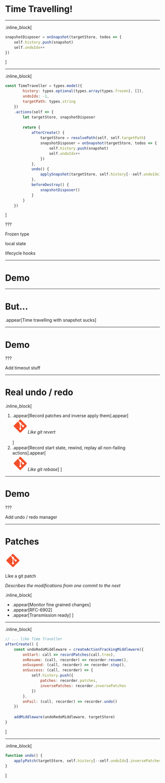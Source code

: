 # Time Travelling!

---

.inline_block[
```javascript
snapshotDisposer = onSnapshot(targetStore, todos => {
    self.history.push(snapshot)
    self.undoIdx++
})
```
]

---

.inline_block[
```javascript
const TimeTraveller = types.model({
        history: types.optional(types.array(types.frozen), []),
        undoIdx: -1,
        targetPath: types.string
    })
    .actions(self => {
        let targetStore, snapshotDisposer

        return {
            afterCreate() {
                targetStore = resolvePath(self, self.targetPath)
                snapshotDisposer = onSnapshot(targetStore, todos => {
                    self.history.push(snapshot)
                    self.undoIdx++
                })
            },
            undo() {
                applySnapshot(targetStore, self.history[--self.undoIdx])
            },
            beforeDestroy() {
                snapshotDisposer()
            }
        }
    })
```
]

???

Frozen type

local state

lifecycle hooks

---

# Demo

---

# But...

.appear[Time travelling with snapshot sucks]

---

# Demo

???

Add timeout stuff

---

# Real undo / redo

.inline_block[
1. .appear[Record patches and inverse apply them].appear[<br/><img src="img/git.png" width="50" />_Like git revert_<br/><br/>]
1. .appear[Record start state, rewind, replay all non-failing actions].appear[<br/><img src="img/git.png" width="50" />_Like git rebase_]
]

---

# Demo

???

Add undo / redo manager

---

# Patches

<img src="img/git.png" width="50" />

Like a git patch

_Describes the modifications from one commit to the next_

.inline_block[
* .appear[Monitor fine grained changes]
* .appear[RFC-6902]
* .appear[Transmission ready]
]

---

.inline_block[
```javascript
// ... like Time Traveller
afterCreate() {
    const undoRedoMiddleware = createActionTrackingMiddleware({
        onStart: call => recordPatches(call.tree),
        onResume: (call, recorder) => recorder.resume(),
        onSuspend: (call, recorder) => recorder.stop(),
        onSuccess: (call, recorder) => {
            self.history.push({
                patches: recorder.patches,
                inversePatches: recorder.inversePatches
            })
        },
        onFail: (call, recorder) => recorder.undo()
    })

    addMiddleware(undoRedoMiddleware, targetStore)
}
```
]

---

.inline_block[
```javascript
function undo() {
    applyPatch(targetStore, self.history[--self.undoIdx].inversePatches)
}
```
]
